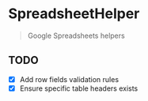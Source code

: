 # SpreadsheetHelper

> Google Spreadsheets helpers

## TODO

- [x] Add row fields validation rules
- [x] Ensure specific table headers exists

